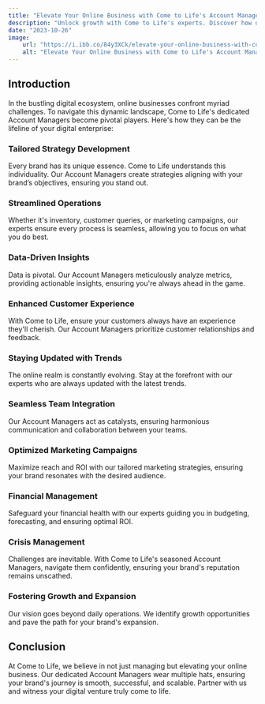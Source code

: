 ```yaml
---
title: "Elevate Your Online Business with Come to Life's Account Managers"
description: "Unlock growth with Come to Life's experts. Discover how our Account Managers streamline, strategize, and scale your online venture."
date: "2023-10-26"
image:
    url: "https://i.ibb.co/84y3XCk/elevate-your-online-business-with-come-to-life-account-managers.webp"
    alt: "Elevate Your Online Business with Come to Life's Account Managers"
---
```


## Introduction

In the bustling digital ecosystem, online businesses confront myriad challenges. To navigate this dynamic landscape, Come to Life's dedicated Account Managers become pivotal players. Here's how they can be the lifeline of your digital enterprise:

### Tailored Strategy Development

Every brand has its unique essence. Come to Life understands this individuality. Our Account Managers create strategies aligning with your brand’s objectives, ensuring you stand out.

### Streamlined Operations

Whether it's inventory, customer queries, or marketing campaigns, our experts ensure every process is seamless, allowing you to focus on what you do best.

### Data-Driven Insights

Data is pivotal. Our Account Managers meticulously analyze metrics, providing actionable insights, ensuring you're always ahead in the game.

### Enhanced Customer Experience

With Come to Life, ensure your customers always have an experience they'll cherish. Our Account Managers prioritize customer relationships and feedback.

### Staying Updated with Trends

The online realm is constantly evolving. Stay at the forefront with our experts who are always updated with the latest trends.

### Seamless Team Integration

Our Account Managers act as catalysts, ensuring harmonious communication and collaboration between your teams.

### Optimized Marketing Campaigns

Maximize reach and ROI with our tailored marketing strategies, ensuring your brand resonates with the desired audience.

### Financial Management

Safeguard your financial health with our experts guiding you in budgeting, forecasting, and ensuring optimal ROI.

### Crisis Management

Challenges are inevitable. With Come to Life's seasoned Account Managers, navigate them confidently, ensuring your brand's reputation remains unscathed.

### Fostering Growth and Expansion

Our vision goes beyond daily operations. We identify growth opportunities and pave the path for your brand's expansion.

## Conclusion

At Come to Life, we believe in not just managing but elevating your online business. Our dedicated Account Managers wear multiple hats, ensuring your brand's journey is smooth, successful, and scalable. Partner with us and witness your digital venture truly come to life.